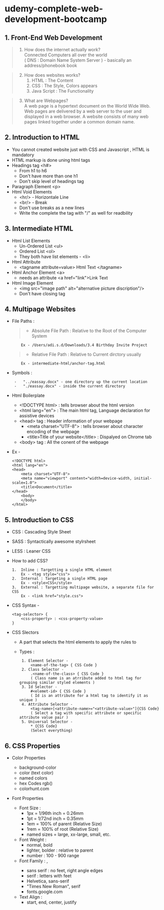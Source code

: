 # udemy-complete-web-development-bootcamp

## 1. Front-End Web Development

> 1. How does the internet actually work? \
>    Connected Computers all over the world \
>    ( DNS : Domain Name System Server ) - basically an address/phonebook book

> 2. How does websites works?
>     1. HTML : The Content
>     2. CSS : The Style, Colors appears
>     3. Java Script : The Functionality

> 3. What are Webpages? \
>    A web page is a hypertext document on the World Wide Web. Web pages are delivered by a web server to the user and displayed in a web browser. A website consists of many web pages linked together under a common domain name.

## 2. Introduction to HTML

-   You cannot created website just with CSS and Javascript , HTML is mandatory
-   HTML markup is done uning html tags
-   Headings tag \<h#>
    -   From h1 to h6
    -   Don't have more than one h1
    -   Don't skip level of headings tag
-   Paragraph Element \<p>
-   Html Void Elements
    -   \<hr/> - Horizontale Line
    -   \<br/> - Break
    -   Don't use breaks as a new lines
    -   Write the complete the tag with "/" as well for readbility

## 3. Intermediate HTML

-   Html List Elements
    -   Un-Ordered List \<ul>
    -   Ordered List \<ol>
    -   They both have list elements - \<li>
-   Html Attribute
    -   \<tagname attribute=value> Html Text \</tagname>
-   Html Anchor Element \<a>
    -   needs an attribute \<a href=\"link">Link Text</a>
-   Html Image Element
    -   \<img src=\"image path" alt=\"alternative picture discription"/>
    -   Don't have closing tag

## 4. Multipage Websites

-   File Paths :

    > -   Absolute File Path : Relative to the Root of the Computer System

            Ex - /Users/adi.s.d/Downloads/3.4 Birthday Invite Project

    > -   Relative File Path : Relative to Current dirctory usually

            Ex - intermediate-html/anchor-tag.html

-   Symbols :

    >

         -   "../eassay.docx" - one directory up the current location
         -   "./eassay.docx" - inside the current directory

-   Html Boilerplate

    -   \<!DOCTYPE html> : tells browser about the html version
    -   \<html lang=\"en"> : The main html tag, Language declaration for assistive devices
    -   \<head> tag : Header information of your webpage
        -   \<meta charset=\"UTF-8"> : tells browser about character encoding of the webpage
        -   \<title>Title of your website\</title> : Dispalyed on Chrome tab
    -   \<body> tag : All the conent of the webpage

-   Ex -

        <!DOCTYPE html>
        <html lang="en">
        <head>
            <meta charset="UTF-8">
            <meta name="viewport" content="width=device-width, initial-scale=1.0">
            <title>Document</title>
        </head>
            <body>
            </body>
        </html>

## 5. Introduction to CSS

-   CSS : Cascading Style Sheet
-   SASS : Syntactically awesome stylrsheet
-   LESS : Leaner CSS
-   How to add CSS?

    >

        1.  Inline : Targetting a single HTML element
            Ex - <tag style="css">
        2.  Internal : Targeting a single HTML page
            Ex - <style>CSS</style>
        3.  External : Targetting multipage website, a separate file for CSS
            Ex - <link href="style.css">

-   CSS Syntax -

    >

        <tag-selector> {
            <css-property> : <css-property-value>
        }

-   CSS Slectors

    -   A part that selects the html elements to apply the rules to

    -   Types :
        >
             1. Element Selector -
                 <name-of-the-tag> { CSS Code }
             2. Class Selector -
                 .<name-of-the-class> { CSS Code }
                 ( Class name is an atrribute added to html tag for grouping similar styled elements )
             3. Id Selector -
                 #<elemet-id> { CSS Code }
                 ( Id is an attribute for a html tag to identify it as unique )
             4. Attribute Selector -
                 <tag-name>[<attribute-name>="<attribute-value>"]{CSS Code}
                 ( Select a tag with specific attribute or specific attribute value pair )
             5. Universal Selector -
                 * {CSS Code}
                 (Select everything)

## 6. CSS Properties

-   Color Properties

    -   background-color
    -   color (text color)
    -   named colors
    -   hex Codes rgb()
    - colorhunt.com

-   Font Properties
    -   Font Size : 
        -   1px = 1/96th inch = 0.26mm
        -   1pt = 1/72nd inch = 0.35mm
        -   1em = 100% of parent (Relative Size)
        -   1rem = 100% of root (Relative Size)
        - named sizes = large, xx-large, small, etc.
    - Font Weight :
        - normal, bold
        - lighter, bolder : relative to parent
        - number : 100 - 900 range
    - Font Family : <font-name>, <back-up-type-face>
        - sans serif : no feet, right angle edges
        - serif : letters with feet
        - Helvetica, sans-serif
        - "Times New Roman", serif
        - fonts.google.com
    - Text Align :
        - start, end, center, justify
